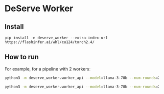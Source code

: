 # DeServe Worker 

## Install
```
pip install -e deserve_worker --extra-index-url https://flashinfer.ai/whl/cu124/torch2.4/
```

## How to run

For example, for a pipeline with 2 workers:

```bash 
python3 -m deserve_worker.worker_api --model=llama-3-70b --num-rounds=2 --layer-begin=emb --layer-end=40 --batch-size=48 --port=8080 --controller-url=http://localhost:19000 --next-worker-url=http://localhost:8081
```

```bash 
python3 -m deserve_worker.worker_api --model=llama-3-70b --num-rounds=2 --layer-begin=40 --layer-end=output --batch-size=48 --port=8081 --controller-url=http://localhost:19000 --next-worker-url=http://localhost:8080
```